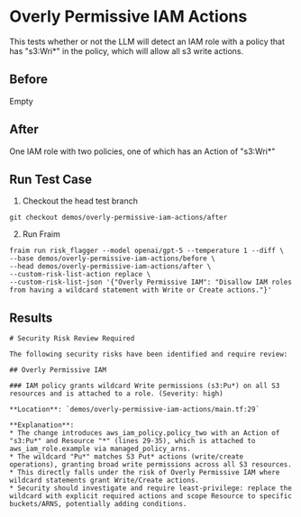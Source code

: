# Overly Permissive IAM Actions

This tests whether or not the LLM will detect an IAM role with a policy that has "s3:Wri*" in the policy, which will allow all s3 write actions.

## Before

Empty

## After

One IAM role with two policies, one of which has an Action of "s3:Wri*"

## Run Test Case

1. Checkout the head test branch
```
git checkout demos/overly-permissive-iam-actions/after
```

2. Run Fraim
```
fraim run risk_flagger --model openai/gpt-5 --temperature 1 --diff \
--base demos/overly-permissive-iam-actions/before \
--head demos/overly-permissive-iam-actions/after \
--custom-risk-list-action replace \
--custom-risk-list-json '{"Overly Permissive IAM": "Disallow IAM roles from having a wildcard statement with Write or Create actions."}'
```

## Results

```
# Security Risk Review Required

The following security risks have been identified and require review:

## Overly Permissive IAM

### IAM policy grants wildcard Write permissions (s3:Pu*) on all S3 resources and is attached to a role. (Severity: high)

**Location**: `demos/overly-permissive-iam-actions/main.tf:29`

**Explanation**:
* The change introduces aws_iam_policy.policy_two with an Action of "s3:Pu*" and Resource "*" (lines 29-35), which is attached to aws_iam_role.example via managed_policy_arns.
* The wildcard "Pu*" matches S3 Put* actions (write/create operations), granting broad write permissions across all S3 resources.
* This directly falls under the risk of Overly Permissive IAM where wildcard statements grant Write/Create actions.
* Security should investigate and require least-privilege: replace the wildcard with explicit required actions and scope Resource to specific buckets/ARNS, potentially adding conditions.
```
